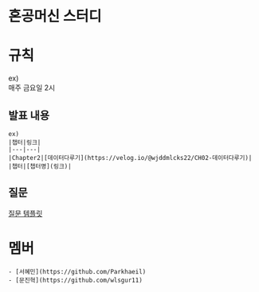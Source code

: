 # 혼공머신 스터디

# 규칙
ex) <br>
매주 금요일 2시

## 발표 내용
```
ex)
|챕터|링크|
|---|---|
|Chapter2|[데이터다루기](https://velog.io/@wjddmlcks22/CH02-데이터다루기)|
|챕터|[챕터명](링크)|
```
## 질문
[질문 템플릿](./question/README.md)

# 멤버
```
- [서혜민](https://github.com/Parkhaeil)
- [문진혁](https://github.com/wlsgur11)
```
